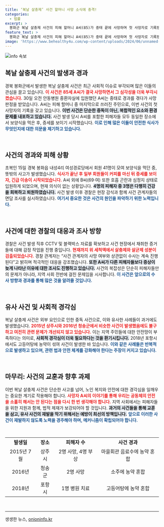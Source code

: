 ```yaml
---
title: ‘복날 살충제’ 사건 할머니 사망 소식에 충격!
categories:
  - 법률
excerpt: >
  봉화군 복날 살충제 사건의 피해 할머니 A씨(85)가 중태 끝에 사망하며 첫 사망자로 기록됐다. 사건은 초복에 발생한 보양식자리에서 일어났고, 경찰은 수사에 나섰다. 잇따른 농약 범행의 그림자가 드리워진 이 사건의 전말은 무엇일까?
feature_text: >
  봉화군 복날 살충제 사건의 피해 할머니 A씨(85)가 중태 끝에 사망하며 첫 사망자로 기록됐다. 사건은 초복에 발생한 보양식자리에서 일어났고, 경찰은 수사에 나섰다. 잇따른 농약 범행의 그림자가 드리워진 이 사건의 전말은 무엇일까?
image: 'https://www.behealthy4u.com/wp-content/uploads/2024/06/unnamed-file.png'
---
```


<p><img src="https://www.behealthy4u.com/wp-content/uploads/2024/06/unnamed-file.png" alt="info 속보" /></p>

<h2 data-ke-size="size26">복날 살충제 사건의 발생과 경과</h2>

<p data-ke-size="size16">경북 봉화군에서 발생한 복날 살충제 사건은 최근 사회적 이슈로 부각되며 많은 이들의 관심을 끌고 있습니다. <b><span style="color: #ee2323;">이 사건은 85세 A씨가 결국 사망하면서 그 심각성을 더욱 부각시켰습니다.</span></b> 30일 오전 안동병원 중환자실에 입원했던 A씨는 중태로 경과를 겪다가 사망 판정을 받았습니다. A씨는 피해 할머니 중 마지막으로 쓰러진 주민으로, 이번 사건의 첫 사망자의 기록을 갖고 있습니다. <b><span style="background-color: #21538527;">이번 사건은 단순한 중독이 아닌, 복합적인 요소와 환경 문제를 내포하고 있습니다.</span></b> 사건 발생 당시 A씨를 포함한 피해자들 모두 동일한 장소에서 보양식을 먹은 후, 증세를 보이기 시작했습니다. <b><span style="color: #1a5490;">이로 인해 많은 이들이 안전한 식사가 무엇인지에 대한 의문을 제기하고 있습니다.</span></b></p>

<p data-ke-size="size16">&nbsp;</p>

<h2 data-ke-size="size26">사건의 경과와 피해 상황</h2>

<p data-ke-size="size16">초복인 15일 경북 봉화읍 내성4리 여성경로당에서 회원 41명이 모여 보양식을 먹던 중, 뜻밖의 사고가 발생했습니다. <b><span style="color: #ee2323;">식사가 끝난 후 일부 회원들이 커피를 마신 뒤 증세를 보이자, 긴급 이송이 시작되었습니다.</span></b> A씨 외에 B씨(69·여) 또한 호흡 곤란과 심정지 상태로 입원하게 되었으며, 현재 의식이 없는 상황입니다. <b><span style="background-color: #21538527;">4명의 피해자 중 3명은 다행히 건강을 회복하고 퇴원하였습니다.</span></b> 사건 발생 이후 경찰은 현장 감식과 함께 사건 관계자들의 면담 조사를 실시하였습니다. <b><span style="color: #1a5490;">여기서 중요한 것은 사건의 원인을 파악하기 위한 노력입니다.</span></b></p>

<p data-ke-size="size16">&nbsp;</p>

<h2 data-ke-size="size26">사건에 대한 경찰의 대응과 조사 방향</h2>

<p data-ke-size="size16">경찰은 사건 발생 직후 CCTV 및 블랙박스 자료를 확보하고 사건 현장에서 채취한 증거들에 대해 감정 작업을 진행 중입니다. <b><span style="color: #ee2323;">현재까지 위 세척액에서 살충제와 살균제 성분이 검출되었습니다.</span></b> 경찰 관계자는 “사건 관계자의 사망 여부와 상관없이 수사는 계속 진행된다”고 밝히며 적극적인 대응을 강조했습니다. <b><span style="background-color: #21538527;">또한 A씨가 다른 피해자들보다 증상이 늦게 나타난 이유에 대한 조사도 진행하고 있습니다.</span></b> 사건의 복잡성은 단순히 피해자들만의 문제가 아니라, 지역 사회 전반에 걸친 문제임을 시사합니다. <b><span style="color: #1a5490;">이 사건은 앞으로의 수사 방향과 경과를 통해 많은 것을 알려줄 것입니다.</span></b></p>

<p data-ke-size="size16">&nbsp;</p>

<h2 data-ke-size="size26">유사 사건 및 사회적 경각심</h2>

<p data-ke-size="size16">복날 살충제 사건은 외부 요인으로 인한 중독 사건으로, 이와 유사한 사례들이 과거에도 발생했습니다. <b><span style="color: #ee2323;">2015년 상주시와 2016년 청송군에서 비슷한 사건이 발생했음에도 불구하고 여전히 관련 문제가 개선되지 않고 있습니다.</span></b> 이는 지역 주민들에 대한 안전망이 부족하다는 의미로, <b><span style="background-color: #21538527;">사회적 경각심이 더욱 필요하다는 것을 환기시킵니다.</span></b> 2018년 포항시에서도 고등어탕에 농약이 섞여 사건이 발생한 바 있습니다. <b><span style="color: #1a5490;">이와 같은 사례들은 반복적으로 발생하고 있으며, 관련 법과 안전 체계를 강화해야 한다는 주장이 커지고 있습니다.</span></b></p>

<p data-ke-size="size16">&nbsp;</p>

<h2 data-ke-size="size26">마무리: 사건의 교훈과 향후 과제</h2>

<p data-ke-size="size16">이번 복날 살충제 사건은 단순한 사고를 넘어, 노인 복지와 안전에 대한 경각심을 일깨우는 중요한 계기로 작용해야 합니다. <b><span style="color: #ee2323;">사망자 A씨의 이야기를 통해 우리는 공동체의 안전을 소홀히 해서는 안 된다는 점을 다시 한 번 생각해야 합니다.</span></b> 지역 사회에서는 피해자들을 위한 지원과 함께, 법적 제재가 보강되어야 할 것입니다. <b><span style="background-color: #21538527;">과거의 사건들을 통해 교훈을 삼고, 유사 사건의 재발을 막기 위해서는 예방이 최선의 방책입니다.</span></b> <b><span style="color: #1a5490;">앞으로 이러한 사건이 재발하지 않도록 노력을 경주해야 하며, 메커니즘이 확립되어야 합니다.</span></b></p>

<p data-ke-size="size16">&nbsp;</p>

<table>
    <tr>
        <td style="text-align: center; height: 17px;"><b>발생일</b></td>
        <td style="text-align: center; height: 17px;"><b>장소</b></td>
        <td style="text-align: center; height: 17px;"><b>피해자 수</b></td>
        <td style="text-align: center; height: 17px;"><b>사건 경과</b></td>
    </tr>
    <tr>
        <td style="text-align: center; height: 17px;">2015년 7월</td>
        <td style="text-align: center; height: 17px;">상주시</td>
        <td style="text-align: center; height: 17px;">2명 사망, 4명 부상</td>
        <td style="text-align: center; height: 17px;">마을회관 음료수에 농약 혼합</td>
    </tr>
    <tr>
        <td style="text-align: center; height: 17px;">2016년</td>
        <td style="text-align: center; height: 17px;">청송군</td>
        <td style="text-align: center; height: 17px;">2명 사망</td>
        <td style="text-align: center; height: 17px;">소주에 농약 혼합</td>
    </tr>
    <tr>
        <td style="text-align: center; height: 17px;">2018년</td>
        <td style="text-align: center; height: 17px;">포항시</td>
        <td style="text-align: center; height: 17px;">1명 병원 치료</td>
        <td style="text-align: center; height: 17px;">고등어탕에 농약 혼합</td>
    </tr>
</table>

<p data-ke-size="size16">&nbsp;</p>

<hr />
생생한 뉴스, <a href="https://onioninfo.kr" rel="dofollow">onioninfo.kr</a>


